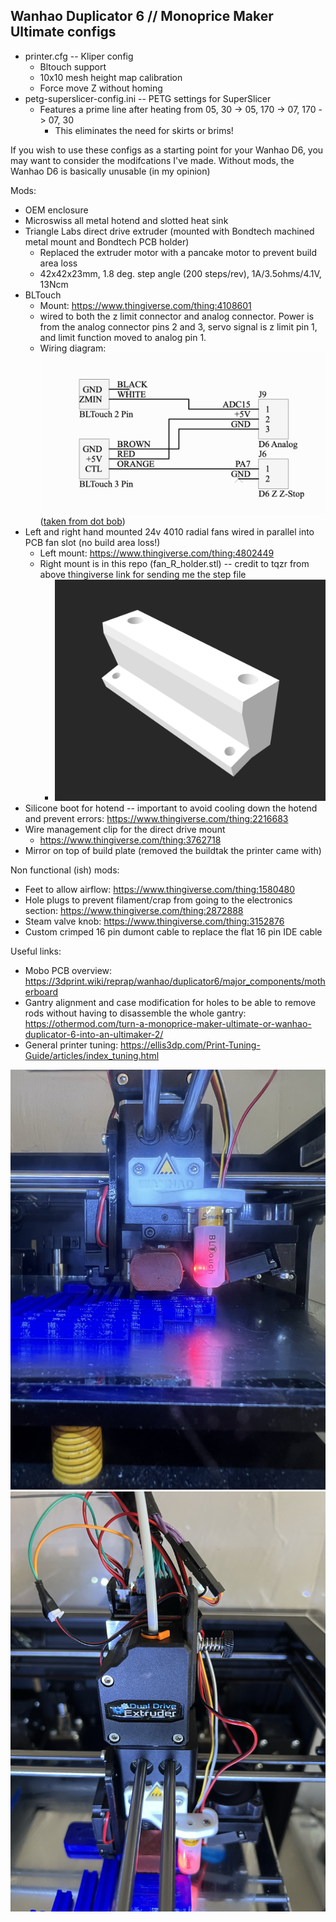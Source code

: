 ## Wanhao Duplicator 6 // Monoprice Maker Ultimate configs

- printer.cfg --  Kliper config
  - Bltouch support
  - 10x10 mesh height map calibration
  - Force move Z without homing
- petg-superslicer-config.ini -- PETG settings for SuperSlicer
  - Features a prime line after heating from 05, 30 -> 05, 170 -> 07, 170 -> 07, 30
    - This eliminates the need for skirts or brims!

If you wish to use these configs as a starting point for your Wanhao D6, you may want to consider the modifcations I've made. Without mods, the Wanhao D6 is basically unusable (in my opinion)


Mods:
- OEM enclosure
- Microswiss all metal hotend and slotted heat sink
- Triangle Labs direct drive extruder (mounted with Bondtech machined metal mount and Bondtech PCB holder)
  - Replaced the extruder motor with a pancake motor to prevent build area loss
  -  42x42x23mm, 1.8 deg. step angle (200 steps/rev), 1A/3.5ohms/4.1V, 13Ncm
- BLTouch
  - Mount: https://www.thingiverse.com/thing:4108601
  - wired to both the z limit connector and analog connector. Power is from the analog connector pins 2 and 3, servo signal is z limit pin 1, and limit function moved to analog pin 1.
  - Wiring diagram: ![Wiring diagram](/pics/bltouch-wiring.png) ([taken from dot bob](https://www.thingiverse.com/thing:2483813))
- Left and right hand mounted 24v 4010 radial fans wired in parallel into PCB fan slot (no build area loss!)
  - Left mount: https://www.thingiverse.com/thing:4802449
  - Right mount is in this repo (fan_R_holder.stl) -- credit to tqzr from above thingiverse link for sending me the step file
    - ![fan holder stl](/pics/fan_r_holder.png)
- Silicone boot for hotend -- important to avoid cooling down the hotend and prevent errors: https://www.thingiverse.com/thing:2216683 
- Wire management clip for the direct drive mount
  - https://www.thingiverse.com/thing:3762718
- Mirror on top of build plate (removed the buildtak the printer came with)


Non functional (ish) mods:
- Feet to allow airflow: https://www.thingiverse.com/thing:1580480 
- Hole plugs to prevent filament/crap from going to the electronics section: https://www.thingiverse.com/thing:2872888
- Steam valve knob: https://www.thingiverse.com/thing:3152876 
- Custom crimped 16 pin dumont cable to replace the flat 16 pin IDE cable

Useful links:
- Mobo PCB overview: https://3dprint.wiki/reprap/wanhao/duplicator6/major_components/motherboard
- Gantry alignment and case modification for holes to be able to remove rods without having to disassemble the whole gantry: https://othermod.com/turn-a-monoprice-maker-ultimate-or-wanhao-duplicator-6-into-an-ultimaker-2/
- General printer tuning: https://ellis3dp.com/Print-Tuning-Guide/articles/index_tuning.html

![hot end top](/pics/hotend_top.png)
![hot end bottom](/pics/hotend_bottom.png)